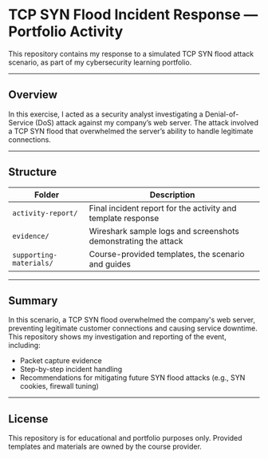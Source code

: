 # TCP SYN Flood Incident Response — Portfolio Activity

This repository contains my response to a simulated TCP SYN flood attack scenario, as part of my cybersecurity learning portfolio.

---

## Overview

In this exercise, I acted as a security analyst investigating a Denial-of-Service (DoS) attack against my company’s web server. The attack involved a TCP SYN flood that overwhelmed the server’s ability to handle legitimate connections.

---

## Structure

| Folder | Description |
|---------|-------------|
| `activity-report/` | Final incident report for the activity and template response|
| `evidence/` | Wireshark sample logs and screenshots demonstrating the attack |
| `supporting-materials/` | Course-provided templates, the scenario and guides |
---

## Summary

In this scenario, a TCP SYN flood overwhelmed the company's web server, preventing legitimate customer connections and causing service downtime. This repository shows my investigation and reporting of the event, including:
- Packet capture evidence
- Step-by-step incident handling
- Recommendations for mitigating future SYN flood attacks (e.g., SYN cookies, firewall tuning)

---

## License

This repository is for educational and portfolio purposes only. Provided templates and materials are owned by the course provider.
